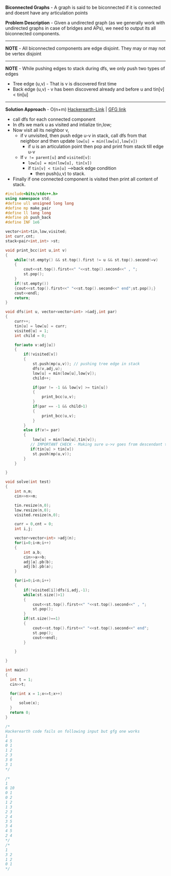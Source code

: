 **Biconnected Graphs** - A graph is said to be biconnected if it is connected and doesnt have any articulation points

**Problem Description** - Given a undirected graph (as we generally work with undirected graphs in case of bridges and APs), we need to output its all biconnected components.

---
**NOTE** - All biconnected components are edge disjoint. They may or may not be vertex disjoint

---
**NOTE** - While pushing edges to stack during dfs, we only push two types of edges
* Tree edge (u,v) - That is v is discovered first time
* Back edge (u,v) - v has been discovered already and before u and tin[v] < tin[u]
---

**Solution Approach** - O(n+m)
[Hackerearth-Link](https://www.hackerearth.com/practice/algorithms/graphs/biconnected-components/tutorial/) | [GFG link](https://www.geeksforgeeks.org/biconnected-components/)
* call dfs for each connected component
* In dfs we mark u as visited and intialize tin,low;
* Now visit all its neighbor v, 
  * if v unvisited, then push edge u-v in stack, call dfs from that neighbor and then update `low[u] = min(low[u],low[v])`
    * if u is an articulation point then pop and print from stack till edge u-v
  * If `v != parent[u]` and `visited[v]`:
    * `low[u] = min(low[u], tin[v])`
    * if `tin[v] < tin[u]`  -->back edge condition 
      * then push(u,v) to stack.
* Finally if one connected component is visited then print all content of stack.


```c++
#include<bits/stdc++.h>
using namespace std;
#define ull unsigned long long
#define mp make_pair
#define ll long long
#define pb push_back
#define INF 1e6

vector<int>tin,low,visited;
int curr,cnt;
stack<pair<int,int> >st;

void print_bcc(int u,int v)
{
    while(!st.empty() && st.top().first != u && st.top().second!=v)
    {
        cout<<st.top().first<<" "<<st.top().second<<" , ";
        st.pop();
    }
    if(!st.empty())
    {cout<<st.top().first<<" "<<st.top().second<<" end";st.pop();}
    cout<<endl;
    return;
}

void dfs(int u, vector<vector<int> >&adj,int par)
{
    curr++;
    tin[u] = low[u] = curr;
    visited[u] = 1;
    int child = 0;

    for(auto v:adj[u])
    {
        if(!visited[v])
        {
            st.push(mp(u,v)); // pushing tree edge in stack
            dfs(v,adj,u);
            low[u] = min(low[u],low[v]);
            child++;

            if(par != -1 && low[v] >= tin[u])
            {
                print_bcc(u,v);
            }
            if(par == -1 && child>1)
            {
                print_bcc(u,v);
            }
        }
        else if(v!= par)
        {
            low[u] = min(low[u],tin[v]);
           // IMPORTANT CHECK - Making sure u->v goes from descendant to parent and hence a back-edge and then only pushing it in stack. This is to avoid taking same edge two times
           if(tin[u] > tin[v])
            st.push(mp(u,v));
        }
    }

}

void solve(int test)
{
    int n,m;
    cin>>n>>m;

    tin.resize(n,0);
    low.resize(n,0);
    visited.resize(n,0);

    curr = 0,cnt = 0;
    int i,j;

    vector<vector<int> >adj(n);
    for(i=0;i<m;i++)
    {
        int a,b;
        cin>>a>>b;
        adj[a].pb(b);
        adj[b].pb(a);
    }

    for(i=0;i<n;i++)
    {
        if(!visited[i])dfs(i,adj,-1);
        while(st.size()>1)
        {
            cout<<st.top().first<<" "<<st.top().second<<" , ";
            st.pop();
        }
        if(st.size()==1)
        {
            cout<<st.top().first<<" "<<st.top().second<<" end";
            st.pop();
            cout<<endl;
        }

    }

}

int main()
{
  int t = 1;
  cin>>t;

  for(int x = 1;x<=t;x++)
  {
      solve(x);
  }
  return 0;
}

/*
Hackerearth code fails on following input but gfg one works
1
4 5
0 1
1 2
2 3
3 0
3 1
*/

/*
1
6 10
0 1
0 2
1 2
1 3
2 3
2 4
3 5
3 4
4 5
2 4
*/
/*
1
3 2
1 2
0 1
*/

```
